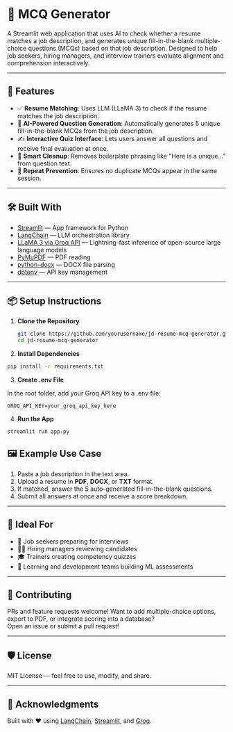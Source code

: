 # 📄  MCQ Generator

A Streamlit web application that uses AI to check whether a resume matches a job description, and generates unique fill-in-the-blank multiple-choice questions (MCQs) based on that job description. Designed to help job seekers, hiring managers, and interview trainers evaluate alignment and comprehension interactively.

---

## 🚀 Features

- ✅ **Resume Matching**: Uses LLM (LLaMA 3) to check if the resume matches the job description.
- 🧠 **AI-Powered Question Generation**: Automatically generates 5 unique fill-in-the-blank MCQs from the job description.
- ✍️ **Interactive Quiz Interface**: Lets users answer all questions and receive final evaluation at once.
- 🧹 **Smart Cleanup**: Removes boilerplate phrasing like "Here is a unique..." from question text.
- 🔁 **Repeat Prevention**: Ensures no duplicate MCQs appear in the same session.

---

## 🛠️ Built With

- [Streamlit](https://streamlit.io) — App framework for Python
- [LangChain](https://www.langchain.com) — LLM orchestration library
- [LLaMA 3 via Groq API](https://groq.com/) — Lightning-fast inference of open-source large language models
- [PyMuPDF](https://github.com/pymupdf/PyMuPDF) — PDF reading
- [python-docx](https://python-docx.readthedocs.io/en/latest/) — DOCX file parsing
- [dotenv](https://pypi.org/project/python-dotenv/) — API key management

---

## 📦 Setup Instructions

1. **Clone the Repository**

   ```bash
   git clone https://github.com/yourusername/jd-resume-mcq-generator.git
   cd jd-resume-mcq-generator 

2. **Install Dependencies**

```bash
pip install -r requirements.txt
```
3. **Create .env File**

In the root folder, add your Groq API key to a .env file:

```
GROQ_API_KEY=your_groq_api_key_here
```

4. **Run the App**

```
streamlit run app.py
```
## 🖼️ Example Use Case

1. Paste a job description in the text area.  
2. Upload a resume in **PDF**, **DOCX**, or **TXT** format.  
3. If matched, answer the 5 auto-generated fill-in-the-blank questions.  
4. Submit all answers at once and receive a score breakdown.

---

## 🧠 Ideal For

- 💼 Job seekers preparing for interviews  
- 🧑‍💻 Hiring managers reviewing candidates  
- 🎓 Trainers creating competency quizzes  
- 🧪 Learning and development teams building ML assessments

---

## 🤝 Contributing

PRs and feature requests welcome! Want to add multiple-choice options, export to PDF, or integrate scoring into a database?  
Open an issue or submit a pull request!

---

## 🛡️ License

MIT License — feel free to use, modify, and share.

---

## 🙌 Acknowledgments

Built with ❤️ using [LangChain](https://www.langchain.com), [Streamlit](https://streamlit.io), and [Groq](https://groq.com).
